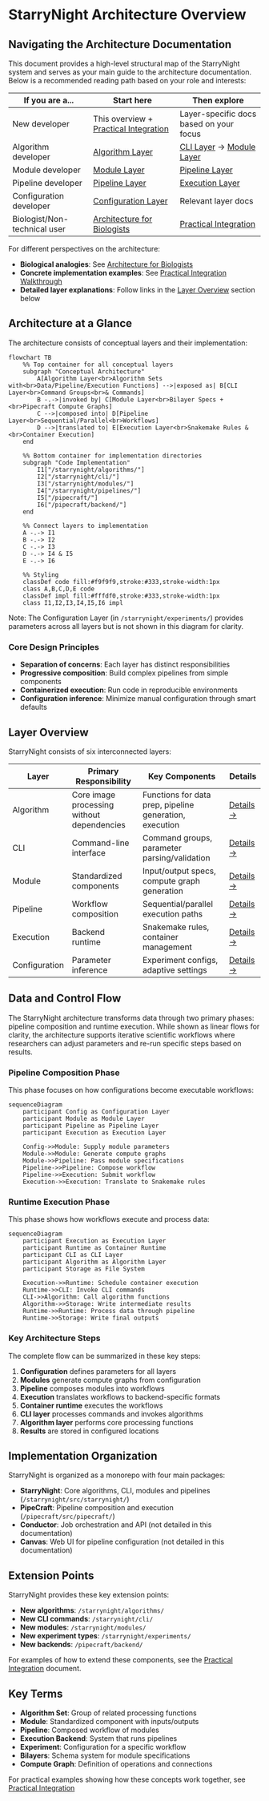 # StarryNight Architecture Overview

## Navigating the Architecture Documentation

This document provides a high-level structural map of the StarryNight system and serves as your main guide to the architecture documentation. Below is a recommended reading path based on your role and interests:

| If you are a...              | Start here                                                           | Then explore                                                      |
| ---------------------------- | -------------------------------------------------------------------- | ----------------------------------------------------------------- |
| New developer                | This overview + [Practical Integration](08_practical_integration.md) | Layer-specific docs based on your focus                           |
| Algorithm developer          | [Algorithm Layer](01_algorithm_layer.md)                             | [CLI Layer](02_cli_layer.md) → [Module Layer](03_module_layer.md) |
| Module developer             | [Module Layer](03_module_layer.md)                                   | [Pipeline Layer](04_pipeline_layer.md)                            |
| Pipeline developer           | [Pipeline Layer](04_pipeline_layer.md)                               | [Execution Layer](05_execution_layer.md)                          |
| Configuration developer      | [Configuration Layer](06_configuration_layer.md)                     | Relevant layer docs                                               |
| Biologist/Non-technical user | [Architecture for Biologists](07_architecture_for_biologists.md)     | [Practical Integration](08_practical_integration.md)              |

For different perspectives on the architecture:

- **Biological analogies**: See [Architecture for Biologists](07_architecture_for_biologists.md)
- **Concrete implementation examples**: See [Practical Integration Walkthrough](08_practical_integration.md)
- **Detailed layer explanations**: Follow links in the [Layer Overview](#layer-overview) section below

## Architecture at a Glance

The architecture consists of conceptual layers and their implementation:

```mermaid
flowchart TB
    %% Top container for all conceptual layers
    subgraph "Conceptual Architecture"
        A[Algorithm Layer<br>Algorithm Sets with<br>Data/Pipeline/Execution Functions] -->|exposed as| B[CLI Layer<br>Command Groups<br>& Commands]
        B -.->|invoked by| C[Module Layer<br>Bilayer Specs + <br>Pipecraft Compute Graphs]
        C -->|composed into| D[Pipeline Layer<br>Sequential/Parallel<br>Workflows]
        D -->|translated to| E[Execution Layer<br>Snakemake Rules & <br>Container Execution]
    end

    %% Bottom container for implementation directories
    subgraph "Code Implementation"
        I1["/starrynight/algorithms/"]
        I2["/starrynight/cli/"]
        I3["/starrynight/modules/"]
        I4["/starrynight/pipelines/"]
        I5["/pipecraft/"]
        I6["/pipecraft/backend/"]
    end

    %% Connect layers to implementation
    A -.-> I1
    B -.-> I2
    C -.-> I3
    D -.-> I4 & I5
    E -.-> I6

    %% Styling
    classDef code fill:#f9f9f9,stroke:#333,stroke-width:1px
    class A,B,C,D,E code
    classDef impl fill:#fffdf0,stroke:#333,stroke-width:1px
    class I1,I2,I3,I4,I5,I6 impl
```

Note: The Configuration Layer (in `/starrynight/experiments/`) provides parameters across all layers but is not shown in this diagram for clarity.

### Core Design Principles

- **Separation of concerns**: Each layer has distinct responsibilities
- **Progressive composition**: Build complex pipelines from simple components
- **Containerized execution**: Run code in reproducible environments
- **Configuration inference**: Minimize manual configuration through smart defaults

## Layer Overview

StarryNight consists of six interconnected layers:

| Layer         | Primary Responsibility                     | Key Components                                          | Details                                |
| ------------- | ------------------------------------------ | ------------------------------------------------------- | -------------------------------------- |
| Algorithm     | Core image processing without dependencies | Functions for data prep, pipeline generation, execution | [Details →](01_algorithm_layer.md)     |
| CLI           | Command-line interface                     | Command groups, parameter parsing/validation            | [Details →](02_cli_layer.md)           |
| Module        | Standardized components                    | Input/output specs, compute graph generation            | [Details →](03_module_layer.md)        |
| Pipeline      | Workflow composition                       | Sequential/parallel execution paths                     | [Details →](04_pipeline_layer.md)      |
| Execution     | Backend runtime                            | Snakemake rules, container management                   | [Details →](05_execution_layer.md)     |
| Configuration | Parameter inference                        | Experiment configs, adaptive settings                   | [Details →](06_configuration_layer.md) |

## Data and Control Flow

The StarryNight architecture transforms data through two primary phases: pipeline composition and runtime execution. While shown as linear flows for clarity, the architecture supports iterative scientific workflows where researchers can adjust parameters and re-run specific steps based on results.

### Pipeline Composition Phase

This phase focuses on how configurations become executable workflows:

```mermaid
sequenceDiagram
    participant Config as Configuration Layer
    participant Module as Module Layer
    participant Pipeline as Pipeline Layer
    participant Execution as Execution Layer

    Config->>Module: Supply module parameters
    Module->>Module: Generate compute graphs
    Module->>Pipeline: Pass module specifications
    Pipeline->>Pipeline: Compose workflow
    Pipeline->>Execution: Submit workflow
    Execution->>Execution: Translate to Snakemake rules
```

### Runtime Execution Phase

This phase shows how workflows execute and process data:

```mermaid
sequenceDiagram
    participant Execution as Execution Layer
    participant Runtime as Container Runtime
    participant CLI as CLI Layer
    participant Algorithm as Algorithm Layer
    participant Storage as File System

    Execution->>Runtime: Schedule container execution
    Runtime->>CLI: Invoke CLI commands
    CLI->>Algorithm: Call algorithm functions
    Algorithm->>Storage: Write intermediate results
    Runtime->>Runtime: Process data through pipeline
    Runtime->>Storage: Write final outputs
```

### Key Architecture Steps

The complete flow can be summarized in these key steps:

1. **Configuration** defines parameters for all layers
2. **Modules** generate compute graphs from configuration
3. **Pipeline** composes modules into workflows
4. **Execution** translates workflows to backend-specific formats
5. **Container runtime** executes the workflows
6. **CLI layer** processes commands and invokes algorithms
7. **Algorithm layer** performs core processing functions
8. **Results** are stored in configured locations

## Implementation Organization

StarryNight is organized as a monorepo with four main packages:

- **StarryNight**: Core algorithms, CLI, modules and pipelines (`/starrynight/src/starrynight/`)
- **PipeCraft**: Pipeline composition and execution (`/pipecraft/src/pipecraft/`)
- **Conductor**: Job orchestration and API (not detailed in this documentation)
- **Canvas**: Web UI for pipeline configuration (not detailed in this documentation)

## Extension Points

StarryNight provides these key extension points:

- **New algorithms**: `/starrynight/algorithms/`
- **New CLI commands**: `/starrynight/cli/`
- **New modules**: `/starrynight/modules/`
- **New experiment types**: `/starrynight/experiments/`
- **New backends**: `/pipecraft/backend/`

For examples of how to extend these components, see the [Practical Integration](08_practical_integration.md) document.

## Key Terms

- **Algorithm Set**: Group of related processing functions
- **Module**: Standardized component with inputs/outputs
- **Pipeline**: Composed workflow of modules
- **Execution Backend**: System that runs pipelines
- **Experiment**: Configuration for a specific workflow
- **Bilayers**: Schema system for module specifications
- **Compute Graph**: Definition of operations and connections

For practical examples showing how these concepts work together, see [Practical Integration](08_practical_integration.md)
